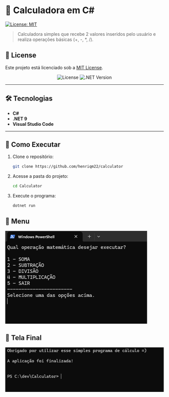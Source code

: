 # 🧮 Calculadora em C#  
[![License: MIT](https://img.shields.io/badge/License-MIT-yellow.svg)](https://opensource.org/licenses/MIT)

> Calculadora simples que recebe 2 valores inseridos pelo usuário e realiza operações básicas (+, -, *, /).

## 📜 License  
Este projeto está licenciado sob a [MIT License](LICENSE).

<div align="center">  
  <!-- Badge de licença (opcional) -->
  <img src="https://img.shields.io/badge/License-MIT-blue" alt="License">  
  <!-- Badge da versão do .NET -->
  <img src="https://img.shields.io/badge/.NET-9.0-purple" alt=".NET Version">  
</div>  

---

## 🛠️ Tecnologias  
- **C#**  
- **.NET 9**  
- **Visual Studio Code**  

---

## 🚀 Como Executar  
1. Clone o repositório:  
   ```bash
   git clone https://github.com/henriqm22/calculator
   ```
   
2. Acesse a pasta do projeto:
    ```bash
    cd Calculator

3. Execute o programa:
     ```bash
     dotnet run


## 📸 Menu
![Menu da Calculadora](menu.png)

## 📸 Tela Final
![Sair/exit](final.png)
